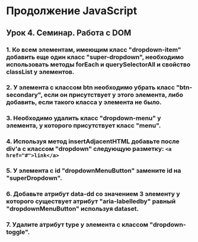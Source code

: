 # Продолжение JavaScript

## Урок 4. Семинар. Работа с DOM
### 1. Ко всем элементам, имеющим класс "dropdown-item" добавить еще один класс "super-dropdown", необходимо использовать методы forEach и querySelectorAll и свойство classList у элементов.
### 2. У элемента с классом btn необходимо убрать класс "btn-secondary", если он присутствует у этого элемента, либо добавить, если такого класса у элемента не было. 
### 3. Необходимо удалить класс "dropdown-menu" у элемента, у которого присутствует класс "menu". 
### 4.  Используя метод insertAdjacentHTML добавьте после div'a с классом "dropdown" следующую разметку: `<a href="#">link</a>` 
### 5. У элемента с id "dropdownMenuButton" замените id на "superDropdown".
### 6. Добавьте атрибут data-dd со значением 3 элементу у которого существует атрибут "aria-labelledby" равный "dropdownMenuButton" используя dataset.
### 7. Удалите атрибут type у элемента с классом "dropdown-toggle".
